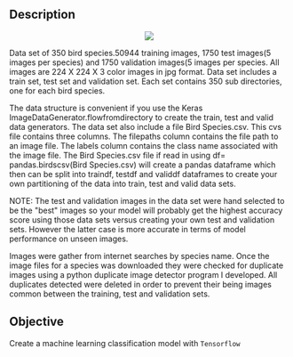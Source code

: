 
## Description

 <p align="center">
  <img src="https://storage.googleapis.com/kaggle-datasets-images/534640/978100/13c0e07ffd22fa6876d02514310d4cb8/dataset-card.jpg?t=2020-02-29-23-01-19">
</p>


Data set of 350 bird species.50944 training images, 1750 test images(5 images per species) and 1750 validation images(5 images per species.
All images are 224 X 224 X 3 color images in jpg format. Data set includes a train set, test set and validation set. Each set contains 350 sub directories, one for each bird species. 

The data structure is convenient if you use the Keras ImageDataGenerator.flowfromdirectory to create the train, test and valid data generators. The data set also include a file Bird Species.csv. This cvs file contains three columns. The filepaths column contains the file path to an image file. The labels column contains the class name associated with the image file. The Bird Species.csv file if read in using df= pandas.birdscsv(Bird Species.csv) will create a pandas dataframe which then can be split into traindf, testdf and validdf dataframes to create your own partitioning of the data into train, test and valid data sets.

NOTE: The test and validation images in the data set were hand selected to be the "best" images so your model will probably get the highest accuracy score using those data sets versus creating your own test and validation sets. However the latter case is more accurate in terms of model performance on unseen images.

Images were gather from internet searches by species name. Once the image files for a species was downloaded they were checked for duplicate images using a python duplicate image detector program I developed. All duplicates detected were deleted in order to prevent their being images common between the training, test and validation sets.

## Objective

Create a machine learning classification model with `Tensorflow`
